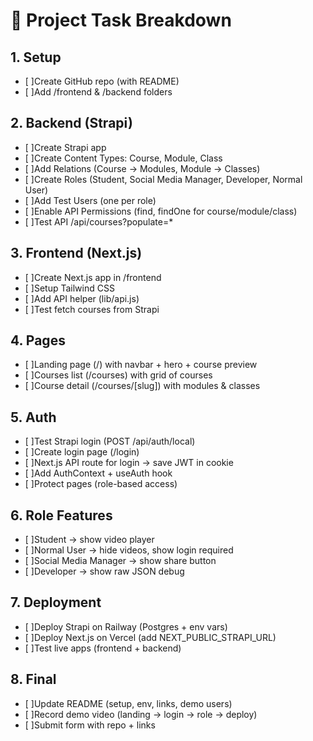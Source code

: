 # 🚀 Project Task Breakdown

## 1. Setup

- [ ]Create GitHub repo (with README)
- [ ]Add /frontend & /backend folders

## 2. Backend (Strapi)

- [ ]Create Strapi app
- [ ]Create Content Types: Course, Module, Class
- [ ]Add Relations (Course → Modules, Module → Classes)
- [ ]Create Roles (Student, Social Media Manager, Developer, Normal User)
- [ ]Add Test Users (one per role)
- [ ]Enable API Permissions (find, findOne for course/module/class)
- [ ]Test API /api/courses?populate=\*

## 3. Frontend (Next.js)

- [ ]Create Next.js app in /frontend
- [ ]Setup Tailwind CSS
- [ ]Add API helper (lib/api.js)
- [ ]Test fetch courses from Strapi

## 4. Pages

- [ ]Landing page (/) with navbar + hero + course preview
- [ ]Courses list (/courses) with grid of courses
- [ ]Course detail (/courses/[slug]) with modules & classes

## 5. Auth

- [ ]Test Strapi login (POST /api/auth/local)
- [ ]Create login page (/login)
- [ ]Next.js API route for login → save JWT in cookie
- [ ]Add AuthContext + useAuth hook
- [ ]Protect pages (role-based access)

## 6. Role Features

- [ ]Student → show video player
- [ ]Normal User → hide videos, show login required
- [ ]Social Media Manager → show share button
- [ ]Developer → show raw JSON debug

## 7. Deployment

- [ ]Deploy Strapi on Railway (Postgres + env vars)
- [ ]Deploy Next.js on Vercel (add NEXT_PUBLIC_STRAPI_URL)
- [ ]Test live apps (frontend + backend)

## 8. Final

- [ ]Update README (setup, env, links, demo users)
- [ ]Record demo video (landing → login → role → deploy)
- [ ]Submit form with repo + links
